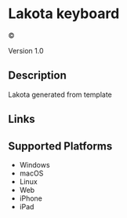 Lakota keyboard
==============

©

Version 1.0

Description
-----------

Lakota generated from template

Links
-----

Supported Platforms
-------------------
 * Windows
 * macOS
 * Linux
 * Web
 * iPhone
 * iPad

